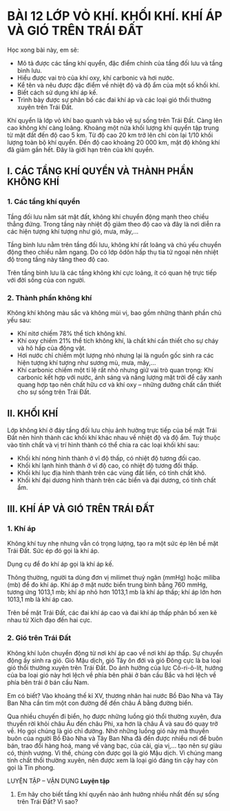 # BÀI 12 LỚP VỎ KHÍ. KHỐI KHÍ. KHÍ ÁP VÀ GIÓ TRÊN TRÁI ĐẤT

Học xong bài này, em sẽ:
- Mô tả được các tầng khí quyển, đặc điểm chính của tầng đối lưu và tầng bình lưu.
- Hiểu được vai trò của khí oxy, khí carbonic và hơi nước.
- Kể tên và nêu được đặc điểm về nhiệt độ và độ ẩm của một số khối khí.
- Biết cách sử dụng khí áp kế.
- Trình bày được sự phân bố các đai khí áp và các loại gió thổi thường xuyên trên Trái Đất.

Khí quyển là lớp vỏ khí bao quanh và bảo vệ sự sống trên Trái Đất. Càng lên cao không khí càng loãng. Khoảng một nửa khối lượng khí quyển tập trung từ mặt đất đến độ cao 5 km. Từ độ cao 20 km trở lên chỉ còn lại 1/10 khối lượng toàn bộ khí quyển. Đến độ cao khoảng 20 000 km, mật độ không khí đã giảm gần hết. Đây là giới hạn trên của khí quyển.

## I. CÁC TẦNG KHÍ QUYỂN VÀ THÀNH PHẦN KHÔNG KHÍ
### 1. Các tầng khí quyển

Tầng đối lưu nằm sát mặt đất, không khí chuyển động mạnh theo chiều thẳng đứng. Trong tầng này nhiệt độ giảm theo độ cao và đây là nơi diễn ra các hiện tượng khí tượng như gió, mưa, mây,...

Tầng bình lưu nằm trên tầng đối lưu, không khí rất loãng và chủ yếu chuyển động theo chiều nằm ngang. Do có lớp ôdôn hấp thụ tia tử ngoại nên nhiệt độ trong tầng này tăng theo độ cao.

Trên tầng bình lưu là các tầng không khí cực loãng, ít có quan hệ trực tiếp với đời sống của con người.

### 2. Thành phần không khí

Không khí không màu sắc và không mùi vị, bao gồm những thành phần chủ yếu sau:
- Khí nitơ chiếm 78% thể tích không khí.
- Khí oxy chiếm 21% thể tích không khí, là chất khí cần thiết cho sự cháy và hô hấp của động vật.
- Hơi nước chỉ chiếm một lượng nhỏ nhưng lại là nguồn gốc sinh ra các hiện tượng khí tượng như sương mù, mưa, mây,...
- Khí carbonic chiếm một tỉ lệ rất nhỏ nhưng giữ vai trò quan trọng: Khí carbonic kết hợp với nước, ánh sáng và năng lượng mặt trời để cây xanh quang hợp tạo nên chất hữu cơ và khí oxy – những dưỡng chất cần thiết cho sự sống trên Trái Đất.

## II. KHỐI KHÍ

Lớp không khí ở đáy tầng đối lưu chịu ảnh hưởng trực tiếp của bề mặt Trái Đất nên hình thành các khối khí khác nhau về nhiệt độ và độ ẩm. Tuỳ thuộc vào tính chất và vị trí hình thành có thể chia ra các loại khối khí sau:
- Khối khí nóng hình thành ở vĩ độ thấp, có nhiệt độ tương đối cao.
- Khối khí lạnh hình thành ở vĩ độ cao, có nhiệt độ tương đối thấp.
- Khối khí lục địa hình thành trên các vùng đất liền, có tính chất khô.
- Khối khí đại dương hình thành trên các biển và đại dương, có tính chất ẩm.

## III. KHÍ ÁP VÀ GIÓ TRÊN TRÁI ĐẤT
### 1. Khí áp

Không khí tuy nhẹ nhưng vẫn có trọng lượng, tạo ra một sức ép lên bề mặt Trái Đất. Sức ép đó gọi là khí áp.

Dụng cụ để đo khí áp gọi là khí áp kế.

Thông thường, người ta dùng đơn vị milimet thuỷ ngân (mmHg) hoặc miliba (mb) để đo khí áp. Khí áp ở mặt nước biển trung bình bằng 760 mmHg, tương ứng 1013,1 mb; khí áp nhỏ hơn 1013,1 mb là khí áp thấp; khí áp lớn hơn 1013,1 mb là khí áp cao.

Trên bề mặt Trái Đất, các đai khí áp cao và đai khí áp thấp phân bố xen kẽ nhau từ Xích đạo đến hai cực.

### 2. Gió trên Trái Đất

Không khí luôn chuyển động từ nơi khí áp cao về nơi khí áp thấp. Sự chuyển động ấy sinh ra gió. Gió Mậu dịch, gió Tây ôn đới và gió Đông cực là ba loại gió thổi thường xuyên trên Trái Đất. Do ảnh hưởng của lực Cô-ri-ô-lít, hướng của ba loại gió này hơi lệch về phía bên phải ở bán cầu Bắc và hơi lệch về phía bên trái ở bán cầu Nam.

Em có biết?
Vào khoảng thế kỉ XV, thương nhân hai nước Bồ Đào Nha và Tây Ban Nha cần tìm một con đường để đến châu Á bằng đường biển.

Qua nhiều chuyến đi biển, họ được những luồng gió thổi thường xuyên, đưa thuyền rời khỏi châu Âu đến châu Phi, xa hơn là châu Á và sau đó quay trở về. Họ gọi chúng là gió chỉ đường. Nhờ những luồng gió này mà thuyền buôn của người Bồ Đào Nha và Tây Ban Nha đã đến được nhiều nơi để buôn bán, trao đổi hàng hoá, mang về vàng bạc, của cải, gia vị,... tạo nên sự giàu có, thịnh vượng. Vì thế, chúng còn được gọi là gió Mậu dịch. Vì chúng mang tính chất thổi thường xuyên, nên được xem là loại gió đáng tin cậy hay còn gọi là Tin phong.

LUYỆN TẬP – VẬN DỤNG
**Luyện tập**
1. Em hãy cho biết tầng khí quyển nào ảnh hưởng nhiều nhất đến sự sống trên Trái Đất? Vì sao?
